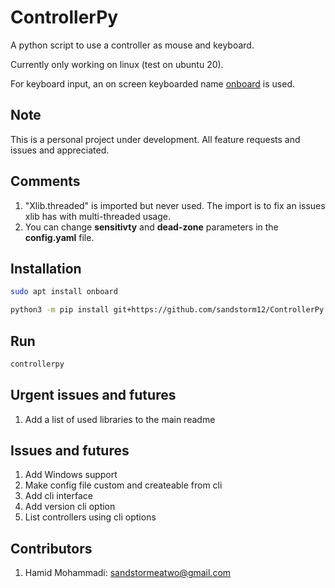 # ControllerPy

A python script to use a controller as mouse and keyboard.

Currently only working on linux (test on ubuntu 20).

For keyboard input, an on screen keyboarded name [onboard](https://launchpad.net/onboard) is used.


## Note

This is a personal project under development. All feature requests and issues and appreciated.


## Comments
1. "Xlib.threaded" is imported but never used. The import is to fix an issues xlib has with multi-threaded usage.
2. You can change **sensitivty** and **dead-zone** parameters in the **config.yaml** file.


## Installation
```bash
sudo apt install onboard

python3 -m pip install git+https://github.com/sandstorm12/ControllerPy.git
```


## Run
```bash
controllerpy
```


## Urgent issues and futures
1. Add a list of used libraries to the main readme


## Issues and futures
1. Add Windows support
2. Make config file custom and createable from cli
3. Add cli interface
4. Add version cli option
5. List controllers using cli options


## Contributors
1. Hamid Mohammadi: <sandstormeatwo@gmail.com>
